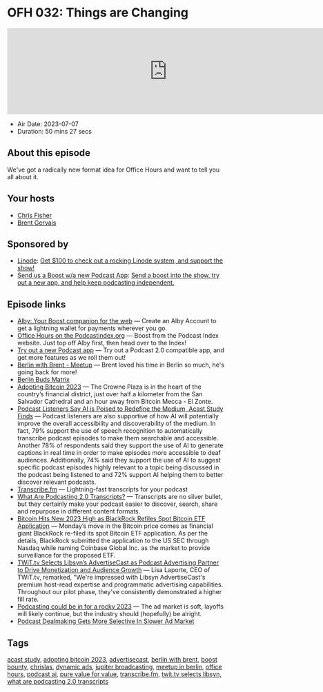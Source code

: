 # OFH 032: Things are Changing

<iframe src="https://player.fireside.fm/v2/MkcqFyfv+c0F58EfO?theme=dark" width="740" height="200" frameborder="0" scrolling="no"></iframe>

* Air Date: 2023-07-07
* Duration: 50 mins 27 secs

## About this episode

We've got a radically new format idea for Office Hours and want to tell you all about it.

## Your hosts
* [Chris Fisher](https://www.officehours.hair/hosts/chrislas)
* [Brent Gervais](https://www.officehours.hair/hosts/brentgervais)

## Sponsored by

  * [Linode](https://linode.com/jupiter): [Get $100 to check out a rocking Linode system, and support the show!](https://linode.com/jupiter)
  * [Send us a Boost w/a new Podcast App](http://newpodcastapps.com/): [Send a boost into the show, try out a new app, and help keep podcasting independent. ](http://newpodcastapps.com/)



## Episode links

  * [Alby: Your Boost companion for the web](https://getalby.com/ "Alby: Your Boost companion for the web") — Create an Alby Account to get a lightning wallet for payments wherever you go. 
  * [Office Hours on the Podcastindex.org](https://podcastindex.org/podcast/5341434 "Office Hours on the Podcastindex.org") — Boost from the Podcast Index website. Just top off Alby first, then head over to the Index!
  * [Try out a new Podcast app](https://podcastindex.org/apps "Try out a new Podcast app") — Try out a Podcast 2.0 compatible app, and get more features as we roll them out! 
  * [Berlin with Brent - Meetup](https://www.meetup.com/jupiterbroadcasting/events/294559395/?isFirstPublish=true "Berlin with Brent - Meetup") — Brent loved his time in Berlin so much, he's going back for more!
  * [Berlin Buds Matrix](https://matrix.to/#/%23berlin:jupiterbroadcasting.com "Berlin Buds Matrix")
  * [Adopting Bitcoin 2023](https://adoptingbitcoin.org/2023/ "Adopting Bitcoin 2023") — The Crowne Plaza is in the heart of the country’s financial district, just over half a kilometer from the San Salvador Cathedral and an hour away from Bitcoin Mecca - El Zonte. 
  * [Podcast Listeners Say AI is Poised to Redefine the Medium, Acast Study Finds](https://podnews.net/press-release/ai-in-podcasting "Podcast Listeners Say AI is Poised to Redefine the Medium, Acast Study Finds") — Podcast listeners are also supportive of how AI will potentially improve the overall accessibility and discoverability of the medium. In fact, 79% support the use of speech recognition to automatically transcribe podcast episodes to make them searchable and accessible. Another 78% of respondents said they support the use of AI to generate captions in real time in order to make episodes more accessible to deaf audiences. Additionally, 74% said they support the use of AI to suggest specific podcast episodes highly relevant to a topic being discussed in the podcast being listened to and 72% support AI helping them to better discover relevant podcasts.
  * [Transcribe.fm](https://transcribe.fm/ "Transcribe.fm") — Lightning-fast transcripts for your podcast
  * [What Are Podcasting 2.0 Transcripts?](https://fountainpodcasts.substack.com/p/what-are-podcasting-2-0-transcripts "What Are Podcasting 2.0 Transcripts?") — Transcripts are no silver bullet, but they certainly make your podcast easier to discover, search, share and repurpose in different content formats.
  * [Bitcoin Hits New 2023 High as BlackRock Refiles Spot Bitcoin ETF Application](https://www.coinspeaker.com/bitcoin-2023-high-blackrock-etf/ "Bitcoin Hits New 2023 High as BlackRock Refiles Spot Bitcoin ETF Application") — Monday’s move in the Bitcoin price comes as financial giant BlackRock re-filed its spot Bitcoin ETF application. As per the details, BlackRock submitted the application to the US SEC through Nasdaq while naming Coinbase Global Inc. as the market to provide surveillance for the proposed ETF. 
  * [TWiT.tv Selects Libsyn’s AdvertiseCast as Podcast Advertising Partner to Drive Monetization and Audience Growth](https://finance.yahoo.com/news/twit-tv-selects-libsyn-advertisecast-151500281.html "TWiT.tv Selects Libsyn’s AdvertiseCast as Podcast Advertising Partner to Drive Monetization and Audience Growth") — Lisa Laporte, CEO of TWiT.tv, remarked, "We're impressed with Libsyn AdvertiseCast's premium host-read expertise and programmatic advertising capabilities. Throughout our pilot phase, they've consistently demonstrated a higher fill rate.
  * [Podcasting could be in for a rocky 2023](https://www.theverge.com/2022/12/26/23523169/podcasting-economy-layoff-2023-spotify-siriusxm-amazon "Podcasting could be in for a rocky 2023") — The ad market is soft, layoffs will likely continue, but the industry should (hopefully) be alright.
  * [Podcast Dealmaking Gets More Selective In Slower Ad Market](https://www.hollywoodreporter.com/business/business-news/podcast-deals-market-advertising-1235302513/ "Podcast Dealmaking Gets More Selective In Slower Ad Market")



## Tags

[acast study](https://www.officehours.hair/tags/acast%20study), [adopting bitcoin 2023](https://www.officehours.hair/tags/adopting%20bitcoin%202023), [advertisecast](https://www.officehours.hair/tags/advertisecast), [berlin with brent](https://www.officehours.hair/tags/berlin%20with%20brent), [boost bounty](https://www.officehours.hair/tags/boost%20bounty), [chrislas](https://www.officehours.hair/tags/chrislas), [dynamic ads](https://www.officehours.hair/tags/dynamic%20ads), [jupiter broadcasting](https://www.officehours.hair/tags/jupiter%20broadcasting), [meetup in berlin](https://www.officehours.hair/tags/meetup%20in%20berlin), [office hours](https://www.officehours.hair/tags/office%20hours), [podcast ai](https://www.officehours.hair/tags/podcast%20ai), [pure value for value](https://www.officehours.hair/tags/pure%20value%20for%20value), [transcribe.fm](https://www.officehours.hair/tags/transcribe.fm), [twit.tv selects libsyn](https://www.officehours.hair/tags/twit.tv%20selects%20libsyn), [what are podcasting 2.0 transcripts](https://www.officehours.hair/tags/what%20are%20podcasting%202.0%20transcripts)
